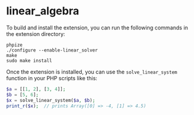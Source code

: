 # linear_algebra
 
To build and install the extension, you can run the following commands in the extension directory:
```
phpize
./configure --enable-linear_solver
make
sudo make install
```

Once the extension is installed, you can use the `solve_linear_system` function in your PHP scripts like this:
```php
$a = [[1, 2], [3, 4]];
$b = [5, 6];
$x = solve_linear_system($a, $b);
print_r($x);  // prints Array([0] => -4, [1] => 4.5)
```